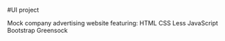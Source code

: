 #UI project

Mock company advertising website featuring:
HTML
CSS
Less
JavaScript
Bootstrap
Greensock